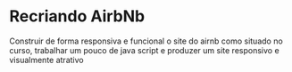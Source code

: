 # Recriando AirbNb

Construir de forma responsiva e funcional o site do airnb como situado no curso, trabalhar um pouco de java script e produzer um site responsivo e visualmente atrativo
 